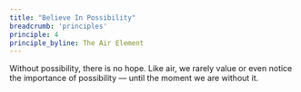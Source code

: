 ```yaml
---
title: "Believe In Possibility"
breadcrumb: 'principles'
principle: 4
principle_byline: The Air Element
---
```


Without possibility, there is no hope. Like air, we rarely value or even notice the importance of possibility — until the moment we are without it.
